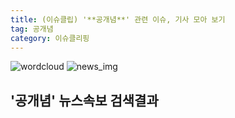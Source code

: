 ```yaml
---
title: (이슈클립) '**공개념**' 관련 이슈, 기사 모아 보기
tag: 공개념
category: 이슈클리핑
---
```

![wordcloud](https://s3.ap-northeast-2.amazonaws.com/lyrics101-wordcloud/2018-09-12-1536711669.png)
![news_img](https://user-images.githubusercontent.com/42597476/44507050-1206f400-a6e4-11e8-8d98-7ffbfebb353f.png)
## **'**공개념**'** 뉴스속보 검색결과

